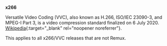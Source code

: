 <!-- markdownlint-disable MD041-->
**x266**<br>

Versatile Video Coding (VVC), also known as H.266, ISO/IEC 23090-3, and MPEG-I Part 3, is a video compression standard finalized on 6 July 2020. [Wikipedia](https://en.wikipedia.org/wiki/Versatile_Video_Coding){:target="_blank" rel="noopener noreferrer"}.

This applies to all x266/VVC releases that are not Remux.
<!-- markdownlint-enable MD041-->
